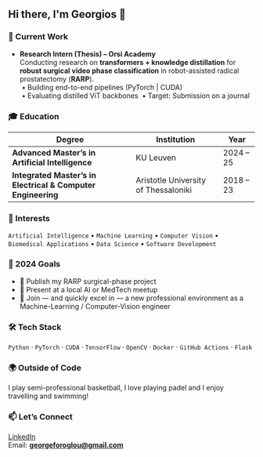 ## Hi there, I'm Georgios 👋

<!--
**georgeforoglou/georgeforoglou** is a ✨ _special_ ✨ repository because its `README.md` (this file) appears on your GitHub profile.

Here are some ideas to get you started:

- 🔭 I’m currently working on ...
- 🌱 I’m currently learning ...
- 👯 I’m looking to collaborate on ...
- 🤔 I’m looking for help with ...
- 💬 Ask me about ...
- 📫 How to reach me: ...
- 😄 Pronouns: ...
- ⚡ Fun fact: ...
-->

### 🚀 Current Work
- **Research Intern (Thesis) – Orsi Academy**  
  Conducting research on **transformers + knowledge distillation** for **robust surgical video phase classification** in robot-assisted radical prostatectomy (**RARP**).  
  &nbsp;• Building end-to-end pipelines (PyTorch | CUDA)  
  &nbsp;• Evaluating distilled ViT backbones 
  &nbsp;• Target: Submission on a journal

### 🎓 Education
| Degree | Institution | Year |
|--------|-------------|------|
| **Advanced Master’s in Artificial Intelligence** | KU Leuven | 2024 – 25 |
| **Integrated Master’s in Electrical & Computer Engineering** | Aristotle University of Thessaloniki | 2018 – 23 |

### 🧠 Interests
`Artificial Intelligence` • `Machine Learning` • `Computer Vision` • `Biomedical Applications` • `Data Science` • `Software Development`

### 🎯 2024 Goals
- 🚀 Publish my RARP surgical-phase project
- 🎤 Present at a local AI or MedTech meetup
- 🤝 Join — and quickly excel in — a new professional environment as a Machine-Learning / Computer-Vision engineer

### 🛠 Tech Stack
`Python` · `PyTorch` · `CUDA` · `TensorFlow` · `OpenCV` · `Docker` · `GitHub Actions` · `Flask`

### 🌍 Outside of Code
I play semi-professional basketball, I love playing padel and I enjoy travelling and swimming!

### 📫 Let’s Connect
[LinkedIn](https://www.linkedin.com/in/georgios-vissarion-foroglou-319987212/)  
Email: **georgeforoglou@gmail.com**
